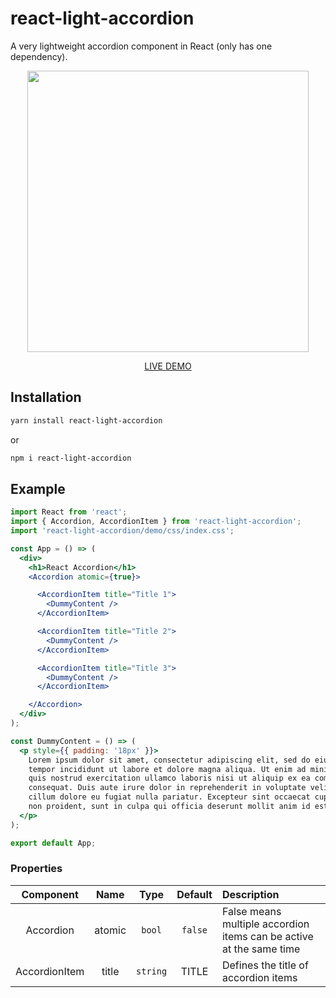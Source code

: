 # react-light-accordion
A very lightweight accordion component in React (only has one dependency).

<center>
<img src="https://raw.githubusercontent.com/farbodsalimi/react-light-accordion/master/src/demo/demo.png" width="450"/>

[LIVE DEMO](https://farbodsalimi.github.io/react-light-accordion/demo/)
</center>

## Installation

```bash
yarn install react-light-accordion
```

or

```bash
npm i react-light-accordion
```

## Example

```jsx
import React from 'react';
import { Accordion, AccordionItem } from 'react-light-accordion';
import 'react-light-accordion/demo/css/index.css';

const App = () => (
  <div>
    <h1>React Accordion</h1>
    <Accordion atomic={true}>

      <AccordionItem title="Title 1">
        <DummyContent />
      </AccordionItem>

      <AccordionItem title="Title 2">
        <DummyContent />
      </AccordionItem>

      <AccordionItem title="Title 3">
        <DummyContent />
      </AccordionItem>

    </Accordion>
  </div>
);

const DummyContent = () => (
  <p style={{ padding: '18px' }}>
    Lorem ipsum dolor sit amet, consectetur adipiscing elit, sed do eiusmod
    tempor incididunt ut labore et dolore magna aliqua. Ut enim ad minim veniam,
    quis nostrud exercitation ullamco laboris nisi ut aliquip ex ea commodo
    consequat. Duis aute irure dolor in reprehenderit in voluptate velit esse
    cillum dolore eu fugiat nulla pariatur. Excepteur sint occaecat cupidatat
    non proident, sunt in culpa qui officia deserunt mollit anim id est laborum.
  </p>
);

export default App;
```

### Properties

|   Component   |  Name  |   Type   |  Default  |  Description  |
|  :---------:  | :----: |  :----:  | :-------: | :----------- |
|   Accordion   | atomic |  `bool`  |  `false`  | False means multiple accordion items can be active at the same time
| AccordionItem |  title | `string` |   TITLE   | Defines the title of accordion items|
